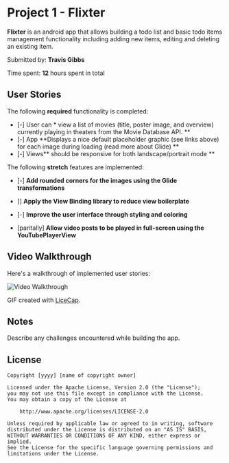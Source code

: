 # Project 1 - Flixter

**Flixter** is an android app that allows building a todo list and basic todo items management functionality including adding new items, editing and deleting an existing item.

Submitted by: **Travis Gibbs**

Time spent: **12** hours spent in total

## User Stories

The following **required** functionality is completed:

* [-] User can * view a list of movies (title, poster image, and overview) currently playing in theaters from the Movie Database API.
**
* [-] App **Displays a nice default placeholder graphic (see links above) for each image during loading (read more about Glide)
**
* [-] Views** should be responsive for both landscape/portrait mode
**

The following **stretch** features are implemented:

* [-] **Add rounded corners for the images using the Glide transformations**

* [] **Apply the View Binding library to reduce view boilerplate**

* [-] **Improve the user interface through styling and coloring**

* [paritally] **Allow video posts to be played in full-screen using the YouTubePlayerView**


## Video Walkthrough

Here's a walkthrough of implemented user stories:

<img src='https://github.com/TravisGibbs/TravisFlixter/blob/master/Kapture%202020-06-27%20at%2017.27.38.gif?raw=true' title='Video Walkthrough' width='' alt='Video Walkthrough' />

GIF created with [LiceCap](http://www.cockos.com/licecap/).

## Notes

Describe any challenges encountered while building the app.

## License

    Copyright [yyyy] [name of copyright owner]

    Licensed under the Apache License, Version 2.0 (the "License");
    you may not use this file except in compliance with the License.
    You may obtain a copy of the License at

        http://www.apache.org/licenses/LICENSE-2.0

    Unless required by applicable law or agreed to in writing, software
    distributed under the License is distributed on an "AS IS" BASIS,
    WITHOUT WARRANTIES OR CONDITIONS OF ANY KIND, either express or implied.
    See the License for the specific language governing permissions and
    limitations under the License.
